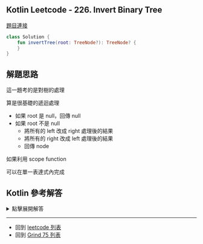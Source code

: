 ## Kotlin Leetcode - 226. Invert Binary Tree

[題目連接](https://leetcode.com/problems/invert-binary-tree/)

```kotlin
class Solution {
    fun invertTree(root: TreeNode?): TreeNode? {
    }
}
```

## 解題思路

這一題考的是對樹的處理

算是很基礎的遞迴處理

- 如果 root 是 null，回傳 null
- 如果 root 不是 null
	- 將所有的 left 改成 right 處理後的結果
	- 將所有的 right 改成 left 處理後的結果
	- 回傳 node

如果利用 scope function

可以在單一表達式內完成

## Kotlin 參考解答


<details>
  <summary>點擊展開解答</summary>

```kotlin
class Solution {
    fun invertTree(root: TreeNode?): TreeNode? {
        if(root == null) return null
        
        val node = TreeNode(root.`val`)
        node.left = invertTree(root.right)
        node.right = invertTree(root.left)

        return node
    }
}
```

單一表達式內完成的方式如下

```kotlin
class Solution {
    fun invertTree(root: TreeNode?): TreeNode? = 
        when (root) {
            null -> null
            else -> TreeNode(root.`val`).also {
                it.left = invertTree(root.right)
                it.right = invertTree(root.left)
            }
        }
}
```


</details>

------

- 回到 [leetcode 列表](index.md)
- 回到 [Grind 75 列表](grind75.md)

